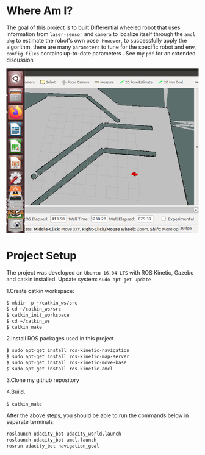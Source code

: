 # Where Am I?

The goal of this project is to built Differential wheeled robot that uses information from `laser-sensor` and `camera` to localize itself through the `amcl pkg` to estimate the robot's own pose .`However`, to successfully apply the algorithm, there are many `parameters` to tune for the specific robot and env, `config.files` contains up-to-date parameters  . See my `pdf` for an extended discussion 

 ![Robot localize itself](localization.png)


# Project Setup
The project was developed on `Ubuntu 16.04 LTS` with ROS Kinetic, Gazebo and catkin installed.
Update system: `sudo apt-get update`

1.Create catkin workspace:

```
$ mkdir -p ~/catkin_ws/src
$ cd ~/catkin_ws/src
$ catkin_init_workspace
$ cd ~/catkin_ws
$ catkin_make
```

2.Install ROS packages used in this project.
```
$ sudo apt-get install ros-kinetic-navigation
$ sudo apt-get install ros-kinetic-map-server
$ sudo apt-get install ros-kinetic-move-base
$ sudo apt-get install ros-kinetic-amcl
```
3.Clone my github repository

4.Build.

`$ catkin_make`

After the above steps, you should be able to run the commands below in separate terminals:

```
roslaunch udacity_bot udacity_world.launch
roslaunch udacity_bot amcl.launch
rosrun udacity_bot navigation_goal
```


